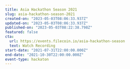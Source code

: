 ```yaml
---
title: Asia Hackathon Season 2021
slug: asia-hackathon-season-2021
created-on: "2023-05-03T08:06:33.937Z"
updated-on: "2023-05-03T08:06:33.937Z"
published-on: "2023-05-03T08:22:38.798Z"
featured: false
cta:
  url: https://events.filecoin.io/asia-hackathon-season
  text: Watch Recording
start-date: "2021-07-31T22:00:00.000Z"
end-date: "2021-10-30T22:00:00.000Z"
event-type: hackaton
---
```

